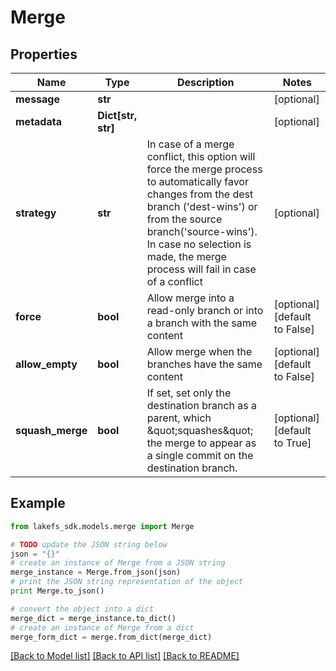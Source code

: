 # Merge


## Properties

Name | Type | Description | Notes
------------ | ------------- | ------------- | -------------
**message** | **str** |  | [optional] 
**metadata** | **Dict[str, str]** |  | [optional] 
**strategy** | **str** | In case of a merge conflict, this option will force the merge process to automatically favor changes from the dest branch (&#39;dest-wins&#39;) or from the source branch(&#39;source-wins&#39;). In case no selection is made, the merge process will fail in case of a conflict | [optional] 
**force** | **bool** | Allow merge into a read-only branch or into a branch with the same content | [optional] [default to False]
**allow_empty** | **bool** | Allow merge when the branches have the same content | [optional] [default to False]
**squash_merge** | **bool** | If set, set only the destination branch as a parent, which \&quot;squashes\&quot; the merge to appear as a single commit on the destination branch.  | [optional] [default to True]

## Example

```python
from lakefs_sdk.models.merge import Merge

# TODO update the JSON string below
json = "{}"
# create an instance of Merge from a JSON string
merge_instance = Merge.from_json(json)
# print the JSON string representation of the object
print Merge.to_json()

# convert the object into a dict
merge_dict = merge_instance.to_dict()
# create an instance of Merge from a dict
merge_form_dict = merge.from_dict(merge_dict)
```
[[Back to Model list]](../README.md#documentation-for-models) [[Back to API list]](../README.md#documentation-for-api-endpoints) [[Back to README]](../README.md)


